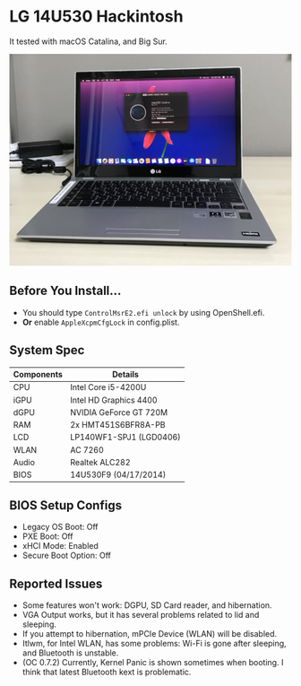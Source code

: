 # LG 14U530 Hackintosh
It tested with macOS Catalina, and Big Sur.

![](Image.jpeg)

## Before You Install...
- You should type `ControlMsrE2.efi unlock` by using OpenShell.efi.
- __Or__ enable `AppleXcpmCfgLock` in config.plist.

## System Spec
| Components | Details |
| - | - |
| CPU | Intel Core i5-4200U |
| iGPU | Intel HD Graphics 4400 |
| dGPU | NVIDIA GeForce GT 720M |
| RAM | 2x HMT451S6BFR8A-PB |
| LCD | LP140WF1-SPJ1 (LGD0406) |
| WLAN | AC 7260 |
| Audio | Realtek ALC282 |
| BIOS | 14U530F9 (04/17/2014) |

## BIOS Setup Configs
- Legacy OS Boot: Off
- PXE Boot: Off
- xHCI Mode: Enabled
- Secure Boot Option: Off

## Reported Issues
- Some features won't work: DGPU, SD Card reader, and hibernation.
- VGA Output works, but it has several problems related to lid and sleeping.
- If you attempt to hibernation, mPCIe Device (WLAN) will be disabled.
- Itlwm, for Intel WLAN, has some problems: Wi-Fi is gone after sleeping, and Bluetooth is unstable.
- (OC 0.7.2) Currently, Kernel Panic is shown sometimes when booting. I think that latest Bluetooth kext is problematic.
